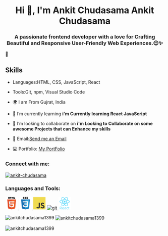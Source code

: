 <h1 align="center">Hi 👋, I'm Ankit Chudasama Ankit Chudasama</h1>
<h3 align="center">A passionate frontend developer with a love for Crafting Beautiful and Responsive User-Friendly Web Experiences.😊✨</h3>

🚀<h2>Skills</h2>

- Languages:HTML, CSS, JavaScript, React

- Tools:Git, npm, Visual Studio Code

- 🌍 I am From Gujrat, India

- 🌱 I’m currently learning **i'm Currently learning React JavaScript**

- 👯 I’m looking to collaborate on **i'm Looking to Collaborate on some awesome Projects that can Enhance my skills**

- 📧 Email:<a href="mailto:ankitchudasama108@gmail.com">Send me an Email</a>

- 💻 Portfolio: <a href="https://my-port-folio-taupe-one.vercel.app/">My PortFolio</a>

<h3 align="left">Connect with me:</h3>
<p align="left">
<a href="https://linkedin.com/in/ankit-chudasama" target="blank"><img align="center" src="https://raw.githubusercontent.com/rahuldkjain/github-profile-readme-generator/master/src/images/icons/Social/linked-in-alt.svg" alt="ankit-chudasama" height="30" width="40" /></a>
</p>

<h3 align="left">Languages and Tools:</h3>
<p align="left"><a href="https://www.w3.org/html/" target="_blank" rel="noreferrer"> <img src="https://raw.githubusercontent.com/devicons/devicon/master/icons/html5/html5-original-wordmark.svg" alt="html5" width="40" height="40"/> </a> <a href="https://www.w3schools.com/css/" target="_blank" rel="noreferrer"> <img src="https://raw.githubusercontent.com/devicons/devicon/master/icons/css3/css3-original-wordmark.svg" alt="css3" width="40" height="40"/> </a><a href="https://developer.mozilla.org/en-US/docs/Web/JavaScript" target="_blank" rel="noreferrer"> <img src="https://raw.githubusercontent.com/devicons/devicon/master/icons/javascript/javascript-original.svg" alt="javascript" width="40" height="40"/> </a> <a href="https://git-scm.com/" target="_blank" rel="noreferrer"> <img src="https://www.vectorlogo.zone/logos/git-scm/git-scm-icon.svg" alt="git" width="40" height="40"/> </a>   <a href="https://reactjs.org/" target="_blank" rel="noreferrer"> <img src="https://raw.githubusercontent.com/devicons/devicon/master/icons/react/react-original-wordmark.svg" alt="react" width="40" height="40"/> </a> </p>

<p><img align="left" src="https://github-readme-stats.vercel.app/api/top-langs?username=ankitchudasama1399&show_icons=true&locale=en&layout=compact" alt="ankitchudasama1399" /></p>

<p>&nbsp;<img align="center" src="https://github-readme-stats.vercel.app/api?username=ankitchudasama1399&show_icons=true&locale=en" alt="ankitchudasama1399" /></p>

<p><img align="center" src="https://github-readme-streak-stats.herokuapp.com/?user=ankitchudasama1399&" alt="ankitchudasama1399" /></p>
